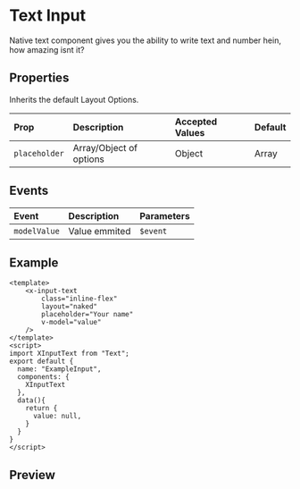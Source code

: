 # Text Input

Native text component gives you the ability to write text and number hein, how amazing isnt it?

## Properties

Inherits the default Layout Options.

| Prop       | Description               | Accepted Values                 | Default     |
| :--------- | :------------------------ | :------------------------------ | :---------- |
| `placeholder`    | Array/Object of options        | Object|Array | `undefined` |

## Events

| Event   | Description               | Parameters    |
| :------ | :------------------------ | :------------ |
| `modelValue` | Value emmited | `$event` |

## Example
```vue
<template>
    <x-input-text
        class="inline-flex"
        layout="naked"
        placeholder="Your name"
        v-model="value"
    />
</template>
<script>
import XInputText from "Text";
export default {
  name: "ExampleInput",
  components: {
    XInputText
  },
  data(){
    return {
      value: null,
    }
  }
}
</script>
```

## Preview
<x-wrapper src="input-text" />
